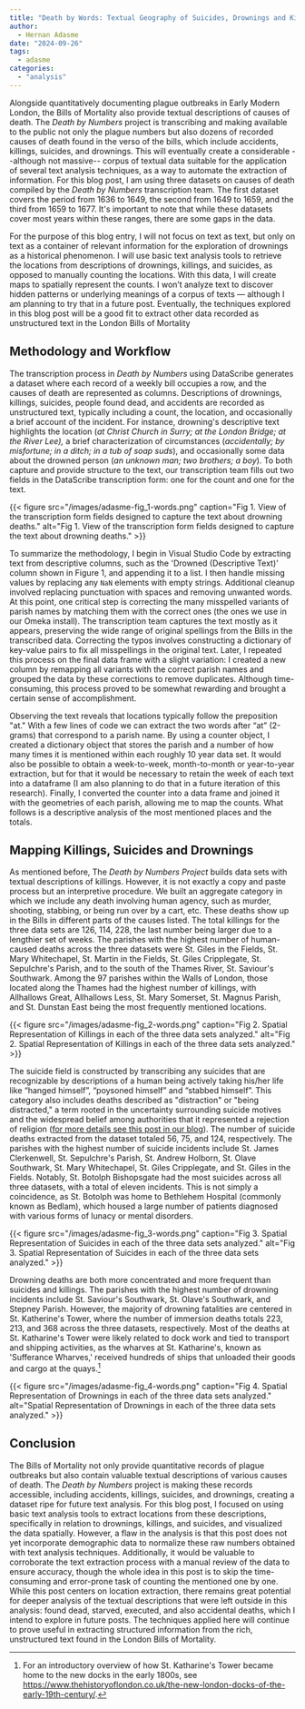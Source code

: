 ```yaml
---
title: "Death by Words: Textual Geography of Suicides, Drownings and Killings in the Bills of Mortality "
author:
  - Hernan Adasme
date: "2024-09-26"
tags:
  - adasme
categories:
  - "analysis"
---
```


Alongside quantitatively documenting plague outbreaks in Early Modern London, the Bills of Mortality also provide textual descriptions of causes of death. The _Death by Numbers_ project is transcribing and making available to the public not only the plague numbers but also dozens of recorded causes of death found in the verso of the bills, which include accidents, killings, suicides, and drownings. This will eventually create a considerable --although not massive-- corpus of textual data suitable for the application of several text analysis techniques, as a way to automate the extraction of information. For this blog post, I am using three datasets on causes of death compiled by the _Death by Numbers_ transcription team. The first dataset covers the period from 1636 to 1649, the second from 1649 to 1659, and the third from 1659 to 1677. It's important to note that while these datasets cover most years within these ranges, there are some gaps in the data.

For the purpose of this blog entry, I will not focus on text as text, but only on text as a container of relevant information for the exploration of drownings as a historical phenomenon. I will use basic text analysis tools to retrieve the locations from descriptions of drownings, killings, and suicides, as opposed to manually counting the locations. With this data, I will create maps to spatially represent the counts. I won’t analyze text to discover hidden patterns or underlying meanings of a corpus of texts — although I am planning to try that in a future post. Eventually, the techniques explored in this blog post will be a good fit to extract other data recorded as unstructured text in the London Bills of Mortality

## Methodology and Workflow

The transcription process in _Death by Numbers_ using DataScribe generates a dataset where each record of a weekly bill occupies a row, and the causes of death are represented as columns. Descriptions of drownings, killings, suicides, people found dead, and accidents are recorded as unstructured text, typically including a count, the location, and occasionally a brief account of the incident. For instance, drowning's descriptive text highlights the location (_at Christ Church in Surry; at the London Bridge; at the River Lee),_ a brief characterization of circumstances (_accidentally; by misfortune; in a ditch; in a tub of soap suds_), and occasionally some data about the drowned person (_an unknown man; two brothers; a boy_). To both capture and provide structure to the text, our transcription team fills out two fields in the DataScribe transcription form: one for the count and one for the text.

{{< figure src="/images/adasme-fig_1-words.png" caption="Fig 1. View of the transcription form fields designed to capture the text about drowning deaths." alt="Fig 1. View of the transcription form fields designed to capture the text about drowning deaths." >}}

To summarize the methodology, I begin in Visual Studio Code by extracting text from descriptive columns, such as the 'Drowned (Descriptive Text)' column shown in Figure 1, and appending it to a list. I then handle missing values by replacing any `NaN` elements with empty strings. Additional cleanup involved replacing punctuation with spaces and removing unwanted words. At this point, one critical step is correcting the many misspelled variants of parish names by matching them with the correct ones (the ones we use in our Omeka install). ​The transcription team captures the text mostly as it appears, preserving the wide range of original spellings from the Bills in the transcribed data. Correcting the typos involves constructing a dictionary of key-value pairs to fix all misspellings in the original text. Later, I repeated this process on the final data frame with a slight variation: I created a new column by remapping all variants with the correct parish names and grouped the data by these corrections to remove duplicates. Although time-consuming, this process proved to be somewhat rewarding and brought a certain sense of accomplishment.

Observing the text reveals that locations typically follow the preposition "at." With a few lines of code we can extract the two words after “at” (2-grams) that correspond to a parish name. By using a counter object, I created a dictionary object that stores the parish and a number of how many times it is mentioned within each roughly 10 year data set. It would also be possible to obtain a week-to-week, month-to-month or year-to-year extraction, but for that it would be necessary to retain the week of each text into a dataframe (I am also planning to do that in a future iteration of this research). Finally, I converted the counter into a data frame and joined it with the geometries of each parish, allowing me to map the counts. What follows is a descriptive analysis of the most mentioned places and the totals.

## Mapping Killings, Suicides and Drownings

As mentioned before, The _Death by Numbers Project_ builds data sets with textual descriptions of killings. However, it is not exactly a copy and paste process but an interpretive procedure. We built an aggregate category in which we include any death involving human agency, such as murder, shooting, stabbing, or being run over by a cart, etc. These deaths show up in the Bills in different parts of the causes listed. The total killings for the three data sets are 126, 114, 228, the last number being larger due to a lengthier set of weeks. The parishes with the highest number of human-caused deaths across the three datasets were St. Giles in the Fields, St. Mary Whitechapel, St. Martin in the Fields, St. Giles Cripplegate, St. Sepulchre's Parish, and to the south of the Thames River, St. Saviour's Southwark. Among the 97 parishes within the Walls of London, those located along the Thames had the highest number of killings, with Allhallows Great, Allhallows Less, St. Mary Somerset, St. Magnus Parish, and St. Dunstan East being the most frequently mentioned locations.

{{< figure src="/images/adasme-fig_2-words.png" caption="Fig 2. Spatial Representation of Killings in each of the three data sets analyzed." alt="Fig 2. Spatial Representation of Killings in each of the three data sets analyzed." >}}

The suicide field is constructed by transcribing any suicides that are recognizable by descriptions of a human being actively taking his/her life like “hanged himself”, “poysoned himself” and “stabbed himself”. This category also includes deaths described as "distraction" or "being distracted," a term rooted in the uncertainty surrounding suicide motives and the widespread belief among authorities that it represented a rejection of religion ([for more details see this post in our blog](https://deathbynumbers.org/2022/06/20/strangled-himself-being-distracted-messy-data-and-suicides-in-the-bills-of-mortality/)). The number of suicide deaths extracted from the dataset totaled 56, 75, and 124, respectively. The parishes with the highest number of suicide incidents include St. James Clerkenwell, St. Sepulchre's Parish, St. Andrew Holborn, St. Olave Southwark, St. Mary Whitechapel, St. Giles Cripplegate, and St. Giles in the Fields. Notably, St. Botolph Bishopsgate had the most suicides across all three datasets, with a total of eleven incidents. This is not simply a coincidence, as St. Botolph was home to Bethlehem Hospital (commonly known as Bedlam), which housed a large number of patients diagnosed with various forms of lunacy or mental disorders.

{{< figure src="/images/adasme-fig_3-words.png" caption="Fig 3. Spatial Representation of Suicides in each of the three data sets analyzed." alt="Fig 3. Spatial Representation of Suicides in each of the three data sets analyzed." >}}

Drowning deaths are both more concentrated and more frequent than suicides and killings. The parishes with the highest number of drowning incidents include St. Saviour's Southwark, St. Olave's Southwark, and Stepney Parish. However, the majority of drowning fatalities are centered in St. Katherine's Tower, where the number of immersion deaths totals 223, 213, and 368 across the three datasets, respectively. Most of the deaths at St. Katharine's Tower were likely related to dock work and tied to transport and shipping activities, as the wharves at St. Katharine's, known as 'Sufferance Wharves,' received hundreds of ships that unloaded their goods and cargo at the quays.[^1]

{{< figure src="/images/adasme-fig_4-words.png" caption="Fig 4. Spatial Representation of Drownings in each of the three data sets analyzed." alt="Spatial Representation of Drownings in each of the three data sets analyzed." >}}

## Conclusion

The Bills of Mortality not only provide quantitative records of plague outbreaks but also contain valuable textual descriptions of various causes of death. The _Death by Numbers_ project is making these records accessible, including accidents, killings, suicides, and drownings, creating a dataset ripe for future text analysis. For this blog post, I focused on using basic text analysis tools to extract locations from these descriptions, specifically in relation to drownings, killings, and suicides, and visualized the data spatially. However, a flaw in the analysis is that this post does not yet incorporate demographic data to normalize these raw numbers obtained with text analysis techniques. Additionally, it would be valuable to corroborate the text extraction process with a manual review of the data to ensure accuracy, though the whole idea in this post is to skip the time-consuming and error-prone task of counting the mentioned one by one. While this post centers on location extraction, there remains great potential for deeper analysis of the textual descriptions that were left outside in this analysis: found dead, starved, executed, and also accidental deaths, which I intend to explore in future posts. The techniques applied here will continue to prove useful in extracting structured information from the rich, unstructured text found in the London Bills of Mortality.

[^1]: For an introductory overview of how St. Katharine's Tower became home to the new docks in the early 1800s, see <https://www.thehistoryoflondon.co.uk/the-new-london-docks-of-the-early-19th-century/>.
